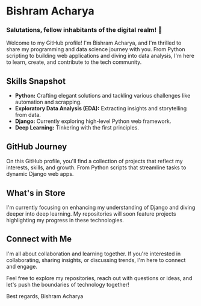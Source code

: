 # Bishram Acharya

### Salutations, fellow inhabitants of the digital realm! 👋

Welcome to my GitHub profile! I'm Bishram Acharya, and I'm thrilled to share my programming and data science journey with you. From Python scripting to building web applications and diving into data analysis, I'm here to learn, create, and contribute to the tech community.

## Skills Snapshot

- **Python:** Crafting elegant solutions and tackling various challenges like automation and scrapping.
- **Exploratory Data Analysis (EDA):** Extracting insights and storytelling from data.
- **Django:** Currently exploring high-level Python web framework.
- **Deep Learning:** Tinkering with the first principles.

## GitHub Journey

On this GitHub profile, you'll find a collection of projects that reflect my interests, skills, and growth. From Python scripts that streamline tasks to dynamic Django web apps.

## What's in Store

I'm currently focusing on enhancing my understanding of Django and diving deeper into deep learning. My repositories will soon feature projects highlighting my progress in these technologies.

## Connect with Me

I'm all about collaboration and learning together. If you're interested in collaborating, sharing insights, or discussing trends, I'm here to connect and engage.

Feel free to explore my repositories, reach out with questions or ideas, and let's push the boundaries of technology together!

Best regards,
Bishram Acharya


